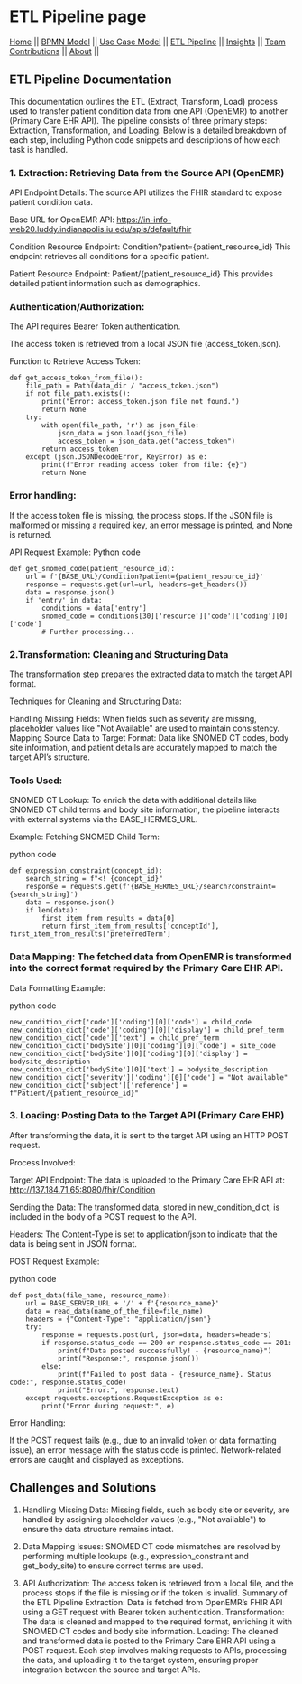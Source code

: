 # ETL Pipeline page

[Home](./index.md) ||
[BPMN Model](./bpmn.md) ||
[Use Case Model](./use_case.md) ||
[ETL Pipeline](./etl_pipeline.md) ||
[Insights](./insights.md) ||
[Team Contributions](./team_contrib.md) ||
[About](./about.md) ||

##  ETL Pipeline Documentation

This documentation outlines the ETL (Extract, Transform, Load) process used to transfer patient condition data from one API (OpenEMR) to another (Primary Care EHR API). The pipeline consists of three primary steps: Extraction, Transformation, and Loading. Below is a detailed breakdown of each step, including Python code snippets and descriptions of how each task is handled.

### 1. Extraction: Retrieving Data from the Source API (OpenEMR)
API Endpoint Details:
The source API utilizes the FHIR standard to expose patient condition data.

Base URL for OpenEMR API:
https://in-info-web20.luddy.indianapolis.iu.edu/apis/default/fhir

Condition Resource Endpoint:
Condition?patient={patient_resource_id}
This endpoint retrieves all conditions for a specific patient.

Patient Resource Endpoint:
Patient/{patient_resource_id}
This provides detailed patient information such as demographics.

### Authentication/Authorization:
The API requires Bearer Token authentication.

The access token is retrieved from a local JSON file (access_token.json).

Function to Retrieve Access Token:

```
def get_access_token_from_file():
    file_path = Path(data_dir / "access_token.json")
    if not file_path.exists():
        print("Error: access_token.json file not found.")
        return None
    try:
        with open(file_path, 'r') as json_file:
            json_data = json.load(json_file)
            access_token = json_data.get("access_token")
        return access_token
    except (json.JSONDecodeError, KeyError) as e:
        print(f"Error reading access token from file: {e}")
        return None
```
### Error handling:

If the access token file is missing, the process stops.
If the JSON file is malformed or missing a required key, an error message is printed, and None is returned.

API Request Example:
Python code

```
def get_snomed_code(patient_resource_id):
    url = f'{BASE_URL}/Condition?patient={patient_resource_id}'
    response = requests.get(url=url, headers=get_headers())
    data = response.json()
    if 'entry' in data:
        conditions = data['entry']
        snomed_code = conditions[30]['resource']['code']['coding'][0]['code']
        # Further processing...
```

### 2.Transformation: Cleaning and Structuring Data

The transformation step prepares the extracted data to match the target API format.

Techniques for Cleaning and Structuring Data:

Handling Missing Fields: When fields such as severity are missing, placeholder values like "Not Available" are used to maintain consistency.
Mapping Source Data to Target Format: Data like SNOMED CT codes, body site information, and patient details are accurately mapped to match the target API’s structure.

### Tools Used:

SNOMED CT Lookup: To enrich the data with additional details like SNOMED CT child terms and body site information, the pipeline interacts with external systems via the BASE_HERMES_URL.

Example: Fetching SNOMED Child Term:

python code
```
def expression_constraint(concept_id):
    search_string = f"<! {concept_id}"
    response = requests.get(f'{BASE_HERMES_URL}/search?constraint={search_string}')
    data = response.json()
    if len(data):
        first_item_from_results = data[0]
        return first_item_from_results['conceptId'], first_item_from_results['preferredTerm']
```
### Data Mapping: The fetched data from OpenEMR is transformed into the correct format required by the Primary Care EHR API.

Data Formatting Example:

python code

```
new_condition_dict['code']['coding'][0]['code'] = child_code
new_condition_dict['code']['coding'][0]['display'] = child_pref_term
new_condition_dict['code']['text'] = child_pref_term
new_condition_dict['bodySite'][0]['coding'][0]['code'] = site_code
new_condition_dict['bodySite'][0]['coding'][0]['display'] = bodysite_description
new_condition_dict['bodySite'][0]['text'] = bodysite_description
new_condition_dict['severity']['coding'][0]['code'] = "Not available"
new_condition_dict['subject']['reference'] = f"Patient/{patient_resource_id}"
```
### 3. Loading: Posting Data to the Target API (Primary Care EHR)
After transforming the data, it is sent to the target API using an HTTP POST request.

Process Involved:

Target API Endpoint:
The data is uploaded to the Primary Care EHR API at:
http://137.184.71.65:8080/fhir/Condition

Sending the Data:
The transformed data, stored in new_condition_dict, is included in the body of a POST request to the API.

Headers:
The Content-Type is set to application/json to indicate that the data is being sent in JSON format.

POST Request Example:

python code

```
def post_data(file_name, resource_name):
    url = BASE_SERVER_URL + '/' + f'{resource_name}'
    data = read_data(name_of_the_file=file_name)
    headers = {"Content-Type": "application/json"}
    try:
        response = requests.post(url, json=data, headers=headers)
        if response.status_code == 200 or response.status_code == 201:
            print(f"Data posted successfully! - {resource_name}")
            print("Response:", response.json())
        else:
            print(f"Failed to post data - {resource_name}. Status code:", response.status_code)
            print("Error:", response.text)
    except requests.exceptions.RequestException as e:
        print("Error during request:", e)
```
Error Handling:

If the POST request fails (e.g., due to an invalid token or data formatting issue), an error message with the status code is printed.
Network-related errors are caught and displayed as exceptions.

## Challenges and Solutions
1. Handling Missing Data:
Missing fields, such as body site or severity, are handled by assigning placeholder values (e.g., "Not available") to ensure the data structure remains intact.
2. Data Mapping Issues:
SNOMED CT code mismatches are resolved by performing multiple lookups (e.g., expression_constraint and get_body_site) to ensure correct terms are used.

3. API Authorization:
The access token is retrieved from a local file, and the process stops if the file is missing or if the token is invalid.
Summary of the ETL Pipeline
Extraction: Data is fetched from OpenEMR’s FHIR API using a GET request with Bearer token authentication.
Transformation: The data is cleaned and mapped to the required format, enriching it with SNOMED CT codes and body site information.
Loading: The cleaned and transformed data is posted to the Primary Care EHR API using a POST request.
Each step involves making requests to APIs, processing the data, and uploading it to the target system, ensuring proper integration between the source and target APIs.